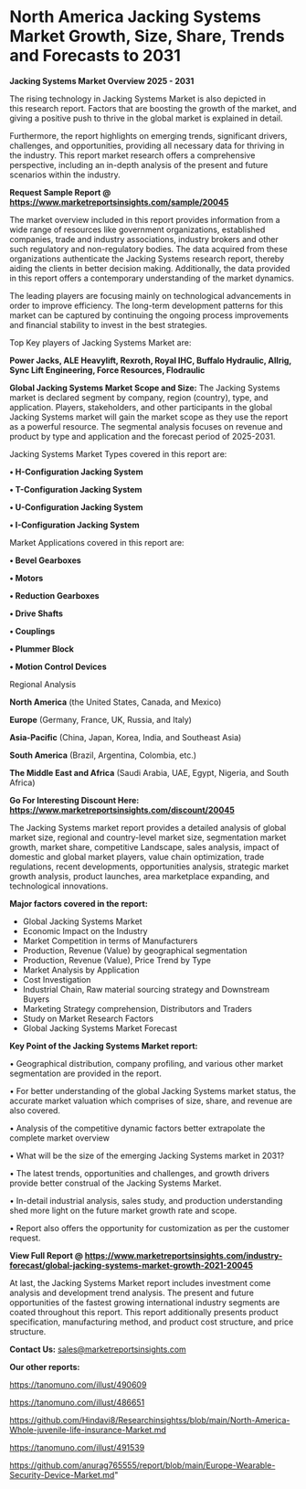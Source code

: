 # North America Jacking Systems Market Growth, Size, Share, Trends and Forecasts to 2031

<Strong> Jacking Systems Market Overview 2025 - 2031</strong>

The rising technology in Jacking Systems Market is also depicted in this research report. Factors that are boosting the growth of the market, and giving a positive push to thrive in the global market is explained in detail.

Furthermore, the report highlights on emerging trends, significant drivers, challenges, and opportunities, providing all necessary data for thriving in the industry. This report market research offers a comprehensive perspective, including an in-depth analysis of the present and future scenarios within the industry.

<strong>Request Sample Report @ <a href=https://www.marketreportsinsights.com/sample/20045>https://www.marketreportsinsights.com/sample/20045</a></strong>

The market overview included in this report provides information from a wide range of resources like government organizations, established companies, trade and industry associations, industry brokers and other such regulatory and non-regulatory bodies. The data acquired from these organizations authenticate the Jacking Systems research report, thereby aiding the clients in better decision making. Additionally, the data provided in this report offers a contemporary understanding of the market dynamics.

The leading players are focusing mainly on technological advancements in order to improve efficiency. The long-term development patterns for this market can be captured by continuing the ongoing process improvements and financial stability to invest in the best strategies.

Top Key players of Jacking Systems Market are:

<strong>Power Jacks, ALE Heavylift, Rexroth, Royal IHC, Buffalo Hydraulic, Allrig, Sync Lift Engineering, Force Resources, Flodraulic</strong>

<strong><b>Global Jacking Systems Market Scope and Size:</b></strong>
The Jacking Systems market is declared segment by company, region (country), type, and application. Players, stakeholders, and other participants in the global Jacking Systems market will gain the market scope as they use the report as a powerful resource. The segmental analysis focuses on revenue and product by type and application and the forecast period of 2025-2031.

Jacking Systems Market Types covered in this report are:

<strong>• H-Configuration Jacking System

• T-Configuration Jacking System

• U-Configuration Jacking System

• I-Configuration Jacking System</strong>

Market Applications covered in this report are:

<strong>• Bevel Gearboxes

• Motors

• Reduction Gearboxes

• Drive Shafts

• Couplings

• Plummer Block

• Motion Control Devices</strong> 

Regional Analysis

<strong>North America</strong> (the United States, Canada, and Mexico)

<strong>Europe</strong> (Germany, France, UK, Russia, and Italy)

<strong>Asia-Pacific</strong> (China, Japan, Korea, India, and Southeast Asia)

<strong>South America</strong> (Brazil, Argentina, Colombia, etc.)

<strong>The Middle East and Africa</strong> (Saudi Arabia, UAE, Egypt, Nigeria, and South Africa)

<strong>Go For Interesting Discount Here: <a href=https://www.marketreportsinsights.com/discount/20045>https://www.marketreportsinsights.com/discount/20045</a></strong>

The Jacking Systems market report provides a detailed analysis of global market size, regional and country-level market size, segmentation market growth, market share, competitive Landscape, sales analysis, impact of domestic and global market players, value chain optimization, trade regulations, recent developments, opportunities analysis, strategic market growth analysis, product launches, area marketplace expanding, and technological innovations.

<strong><b>Major factors covered in the report:</b></strong>
<ul>
  <li>Global Jacking Systems Market </li>
  <li>Economic Impact on the Industry</li>
  <li>Market Competition in terms of Manufacturers</li>
  <li>Production, Revenue (Value) by geographical segmentation</li>
  <li>Production, Revenue (Value), Price Trend by Type</li>
  <li>Market Analysis by Application</li>
  <li>Cost Investigation</li>
  <li>Industrial Chain, Raw material sourcing strategy and Downstream Buyers</li>
  <li>Marketing Strategy comprehension, Distributors and Traders</li>
  <li>Study on Market Research Factors</li>
  <li>Global Jacking Systems Market Forecast</li>
</ul>

<strong><b>Key Point of the Jacking Systems Market report:</b></strong>

• Geographical distribution, company profiling, and various other market segmentation are provided in the report.

• For better understanding of the global Jacking Systems market status, the accurate market valuation which comprises of size, share, and revenue are also covered.

• Analysis of the competitive dynamic factors better extrapolate the complete market overview

• What will be the size of the emerging Jacking Systems market in 2031?

• The latest trends, opportunities and challenges, and growth drivers provide better construal of the Jacking Systems Market.

• In-detail industrial analysis, sales study, and production understanding shed more light on the future market growth rate and scope.

• Report also offers the opportunity for customization as per the customer request.

<strong><b>View Full Report @ <a href=https://www.marketreportsinsights.com/industry-forecast/global-jacking-systems-market-growth-2021-20045>https://www.marketreportsinsights.com/industry-forecast/global-jacking-systems-market-growth-2021-20045</a></b></strong>


At last, the Jacking Systems Market report includes investment come analysis and development trend analysis. The present and future opportunities of the fastest growing international industry segments are coated throughout this report. This report additionally presents product specification, manufacturing method, and product cost structure, and price structure.

<strong>Contact Us:</strong>
sales@marketreportsinsights.com

<strong>Our other reports:</strong>

<a href=https://tanomuno.com/illust/490609>https://tanomuno.com/illust/490609</a>

<a href=https://tanomuno.com/illust/486651>https://tanomuno.com/illust/486651</a>

<a href=https://github.com/Hindavi8/Researchinsightss/blob/main/North-America-Whole-juvenile-life-insurance-Market.md>https://github.com/Hindavi8/Researchinsightss/blob/main/North-America-Whole-juvenile-life-insurance-Market.md</a>

<a href=https://tanomuno.com/illust/491539>https://tanomuno.com/illust/491539</a>

<a href=https://github.com/anurag765555/report/blob/main/Europe-Wearable-Security-Device-Market.md>https://github.com/anurag765555/report/blob/main/Europe-Wearable-Security-Device-Market.md</a>"

